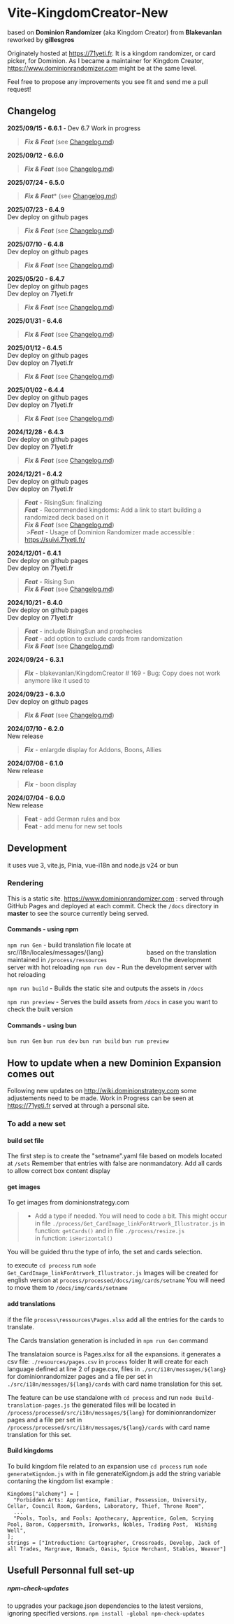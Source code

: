 # Vite-KingdomCreator-New

based on **Dominion Randomizer** (aka Kingdom Creator) from **Blakevanlan**  
reworked by **gillesgros**

Originately hosted at https://71yeti.fr.
It is a kingdom randomizer, or card picker, for Dominion.
As I became a maintainer for Kingdom Creator, https://www.dominionrandomizer.com might be at the same level.

Feel free to propose any improvements you see fit and send me a pull request!

## Changelog
**2025/09/15 - 6.6.1** - Dev 6.7 Work in progress
>***Fix & Feat*** (see [Changelog.md](./Changelog.md))

**2025/09/12 - 6.6.0**
>***Fix & Feat*** (see [Changelog.md](./Changelog.md))

**2025/07/24 - 6.5.0**  
>***Fix & Feat**** (see [Changelog.md](./Changelog.md))

**2025/07/23 - 6.4.9**  
Dev deploy on github pages  
>***Fix & Feat*** (see [Changelog.md](./Changelog.md))

**2025/07/10 - 6.4.8**  
Dev deploy on github pages    
>***Fix & Feat*** (see [Changelog.md](./Changelog.md))

**2025/05/20 - 6.4.7**  
Dev deploy on github pages  
Dev deploy on 71yeti.fr  
>***Fix & Feat*** (see [Changelog.md](./Changelog.md))

**2025/01/31 - 6.4.6**  
>***Fix & Feat*** (see [Changelog.md](./Changelog.md))

**2025/01/12 - 6.4.5**  
Dev deploy on github pages  
Dev deploy on 71yeti.fr  
>***Fix & Feat*** (see [Changelog.md](./Changelog.md))

**2025/01/02 - 6.4.4**  
Dev deploy on github pages  
Dev deploy on 71yeti.fr  
>***Fix & Feat*** (see [Changelog.md](./Changelog.md))

**2024/12/28 - 6.4.3**  
Dev deploy on github pages  
Dev deploy on 71yeti.fr  
>***Fix & Feat*** (see [Changelog.md](./Changelog.md))

**2024/12/21 - 6.4.2**  
Dev deploy on github pages  
Dev deploy on 71yeti.fr  
>***Feat*** - RisingSun: finalizing  
>***Feat*** - Recommended kingdoms: Add a link to start building a randomized deck based on it  
>***Fix & Feat*** (see [Changelog.md](./Changelog.md))  
 >***Feat*** - Usage of Dominion Randomizer made accessible : https://suivi.71yeti.fr/  

**2024/12/01 - 6.4.1**  
Dev deploy on github pages  
Dev deploy on 71yeti.fr  
>***Feat*** - Rising Sun  
>***Fix & Feat*** (see [Changelog.md](./Changelog.md))  

**2024/10/21 - 6.4.0**  
Dev deploy on github pages  
Dev deploy on 71yeti.fr  
>***Feat*** - include RisingSun and prophecies  
>***Feat*** - add option to exclude cards from randomization  
>***Fix & Feat*** (see [Changelog.md](./Changelog.md))  

**2024/09/24 - 6.3.1**  
>***Fix*** - blakevanlan/KingdomCreator # 169 - Bug: Copy does not work anymore like it used to  
  
**2024/09/23 - 6.3.0**  
Dev deploy on github pages  
>***Fix & Feat*** (see [Changelog.md](./Changelog.md))  

**2024/07/10 - 6.2.0**  
New release  
>***Fix*** - enlargde display for Addons, Boons, Allies  

**2024/07/08 - 6.1.0**  
New release  
>***Fix*** - boon display  

**2024/07/04 - 6.0.0**  
New release  
>**Feat** - add German rules and box  
>**Feat** - add menu for new set tools  

## Development
it uses vue 3, vite.js, Pinia, vue-i18n and node.js v24 or bun

### Rendering
This is a static site.
https://www.dominionrandomizer.com : served through GitHub Pages and deployed at each commit. Check the `/docs` directory in **master** to see the source currently being served.

#### Commands - using npm
`npm run Gen` - build translation file locate at src/i18n/locales/messages/{lang}
                        based on the translation maintained in `/process/ressources`
                        Run the development server with hot reloading 
`npm run dev` - Run the development server with hot reloading 

`npm run build` - Builds the static site and outputs the assets in `/docs`

`npm run preview` - Serves the build assets from `/docs` in case you want to check the built version
#### Commands - using bun
`bun run Gen`
`bun run dev`
`bun run build`
`bun run preview`

## How to update when a new Dominion Expansion comes out
Following new updates on http://wiki.dominionstrategy.com some adjustements need to be made.
Work in Progress can be seen at https://71yeti.fr served at through a personal site.

### To add a new set
#### build set file
The first step is to create the "setname".yaml file based on models located at `/sets`
Remember that entries with false are nonmandatory.
Add all cards to allow correct box content display

#### get images
To get images from dominionstrategy.com
> - Add a type if needed. You will need to code a bit.
>   This might occur in file `./process/Get_CardImage_linkForAtrwork_Illustrator.js`
>   in function: `getCards()`
>   and in file `./process/resize.js`  
>   in function: `isHorizontal()`

You will be guided thru the type of info, the set and cards selection.

to execute `cd process` run `node Get_CardImage_linkForAtrwork_Illustrator.js`
Images will be created for english version at `process/processed/docs/img/cards/setname`
You will need to move them to `/docs/img/cards/setname`

#### add translations
if the file `process\ressources\Pages.xlsx` add all the entries for the cards to translate.

The Cards translation generation is included in `npm run Gen` command

The translataion source is Pages.xlsx for all the expansions.
it generates a csv file: `./resources/pages.csv` in `process` folder
It will create for each language defined at line 2 of page.csv, files in 
`./src/i18n/messages/${lang}` for dominionrandomizer pages and
a file per set in `./src/i18n/messages/${lang}/cards` with card name translation for this set.

The feature can be use standalone with `cd process` and run `node Build-translation-pages.js`
the generated files will be located in `/process/processed/src/i18n/messages/${lang}` for dominionrandomizer pages and
a file per set in `/process/processed/src/i18n/messages/${lang}/cards` with card name translation for this set.

#### Build kingdoms
To build kingdom file related to an expansion use
`cd process` run `node generateKigndom.js`
with in file generateKigndom.js
add the string variable contaning the kingdom list 
example : 
```
Kingdoms["alchemy"] = [
  "Forbidden Arts: Apprentice, Familiar, Possession, University, Cellar, Council Room, Gardens, Laboratory, Thief, Throne Room",
  ...
  "Pools, Tools, and Fools: Apothecary, Apprentice, Golem, Scrying Pool, Baron, Coppersmith, Ironworks, Nobles, Trading Post,  Wishing Well",
];
strings = ["Introduction: Cartographer, Crossroads, Develop, Jack of all Trades, Margrave, Nomads, Oasis, Spice Merchant, Stables, Weaver"]
```


## Usefull Personnal full set-up

##### npm-check-updates 
to upgrades your package.json dependencies to the latest versions, ignoring specified versions.
`npm install -global npm-check-updates`